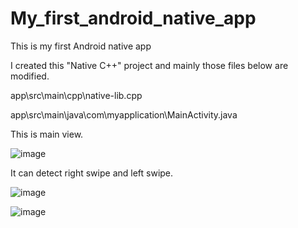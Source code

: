 # My_first_android_native_app
This is my first Android native app

I created this "Native C++" project and mainly those files below are modified.

app\src\main\cpp\native-lib.cpp

app\src\main\java\com\myapplication\MainActivity.java


This is main view.


![image](https://github.com/foxfromworld/My_first_android_native_app/assets/16840267/bc9cd5a4-0efb-4014-b723-1306fc0aaffa)

It can detect right swipe and left swipe.


![image](https://github.com/foxfromworld/My_first_android_native_app/assets/16840267/4dabaad4-8aef-4b6d-8c2b-3f14bcaba6b7)


![image](https://github.com/foxfromworld/My_first_android_native_app/assets/16840267/ecef1514-b9d0-421a-8a1b-055fe588cd2f)
